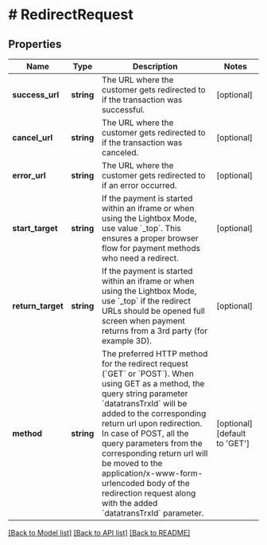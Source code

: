 # # RedirectRequest

## Properties

Name | Type | Description | Notes
------------ | ------------- | ------------- | -------------
**success_url** | **string** | The URL where the customer gets redirected to if the transaction was successful. | [optional]
**cancel_url** | **string** | The URL where the customer gets redirected to if the transaction was canceled. | [optional]
**error_url** | **string** | The URL where the customer gets redirected to if an error occurred. | [optional]
**start_target** | **string** | If the payment is started within an iframe or when using the Lightbox Mode, use value &#x60;_top&#x60;. This ensures a proper browser flow for payment methods who need a redirect. | [optional]
**return_target** | **string** | If the payment is started within an iframe or when using the Lightbox Mode, use &#x60;_top&#x60; if the redirect URLs should be opened full screen when payment returns from a 3rd party (for example 3D). | [optional]
**method** | **string** | The preferred HTTP method for the redirect request (&#x60;GET&#x60; or &#x60;POST&#x60;). When using GET as a method, the query string parameter &#x60;datatransTrxId&#x60; will be added to the corresponding return url upon redirection. In case of POST, all the query parameters from the corresponding return url will be moved to the application/x-www-form-urlencoded body of the redirection request along with the added &#x60;datatransTrxId&#x60; parameter. | [optional] [default to 'GET']

[[Back to Model list]](../../README.md#models) [[Back to API list]](../../README.md#endpoints) [[Back to README]](../../README.md)

